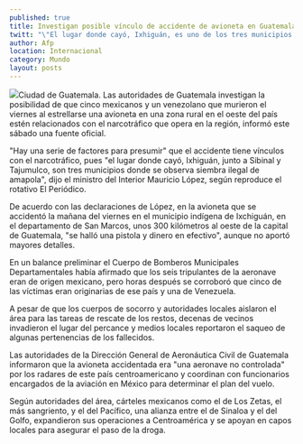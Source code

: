 ```yaml
---
published: true
title: Investigan posible vínculo de accidente de avioneta en Guatemala con narco
twitt: "\"El lugar donde cayó, Ixhiguán, es uno de los tres municipios donde se observa siembra ilegal de amapola\", indicó el ministerio del Interior."
author: Afp
location: Internacional
category: Mundo
layout: posts
---
```


![](http://i.imgur.com/jHdUC5Rm.jpg)Ciudad de Guatemala. Las autoridades de Guatemala investigan la posibilidad de que cinco mexicanos y un venezolano que murieron el viernes al estrellarse una avioneta en una zona rural en el oeste del país estén relacionados con el narcotráfico que opera en la región, informó este sábado una fuente oficial.

"Hay una serie de factores para presumir" que el accidente tiene vínculos con el narcotráfico, pues "el lugar donde cayó, Ixhiguán, junto a Sibinal y Tajumulco, son tres municipios donde se observa siembra ilegal de amapola", dijo el ministro del Interior Mauricio López, según reproduce el rotativo El Periódico.

De acuerdo con las declaraciones de López, en la avioneta que se accidentó la mañana del viernes en el municipio indígena de Ixchiguán, en el departamento de San Marcos, unos 300 kilómetros al oeste de la capital de Guatemala, "se halló una pistola y dinero en efectivo", aunque no aportó mayores detalles.

En un balance preliminar el Cuerpo de Bomberos Municipales Departamentales había afirmado que los seis tripulantes de la aeronave eran de origen mexicano, pero horas después se corroboró que cinco de las víctimas eran originarias de ese país y una de Venezuela.

A pesar de que los cuerpos de socorro y autoridades locales aislaron el área para las tareas de rescate de los restos, decenas de vecinos invadieron el lugar del percance y medios locales reportaron el saqueo de algunas pertenencias de los fallecidos.

Las autoridades de la Dirección General de Aeronáutica Civil de Guatemala informaron que la avioneta accidentada era "una aeronave no controlada" por los radares de este país centroamericano y coordinan con funcionarios encargados de la aviación en México para determinar el plan del vuelo.

Según autoridades del área, cárteles mexicanos como el de Los Zetas, el más sangriento, y el del Pacífico, una alianza entre el de Sinaloa y el del Golfo, expandieron sus operaciones a Centroamérica y se apoyan en capos locales para asegurar el paso de la droga.
